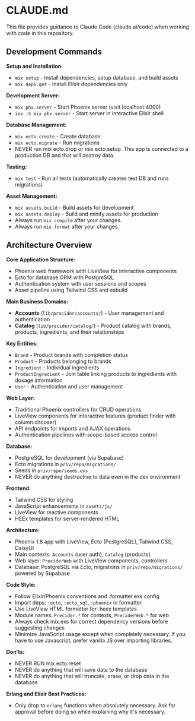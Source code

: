 # CLAUDE.md

This file provides guidance to Claude Code (claude.ai/code) when working with code in this repository.

## Development Commands

**Setup and Installation:**
- `mix setup` - Install dependencies, setup database, and build assets
- `mix deps.get` - Install Elixir dependencies only

**Development Server:**
- `mix phx.server` - Start Phoenix server (visit localhost:4000)
- `iex -S mix phx.server` - Start server in interactive Elixir shell

**Database Management:**
- `mix ecto.create` - Create database
- `mix ecto.migrate` - Run migrations
- NEVER run mix ecto.drop or mix ecto.setup. This app is connected to a production DB and that will destroy data.

**Testing:**
- `mix test` - Run all tests (automatically creates test DB and runs migrations)

**Asset Management:**
- `mix assets.build` - Build assets for development
- `mix assets.deploy` - Build and minify assets for production
- Always run `mix compile` after your changes.
- Always run `mix format` after your changes.

## Architecture Overview

**Core Application Structure:**
- Phoenix web framework with LiveView for interactive components
- Ecto for database ORM with PostgreSQL
- Authentication system with user sessions and scopes
- Asset pipeline using Tailwind CSS and esbuild

**Main Business Domains:**
- **Accounts** (`lib/precider/accounts/`) - User management and authentication
- **Catalog** (`lib/precider/catalog/`) - Product catalog with brands, products, ingredients, and their relationships

**Key Entities:**
- `Brand` - Product brands with completion status
- `Product` - Products belonging to brands
- `Ingredient` - Individual ingredients
- `ProductIngredient` - Join table linking products to ingredients with dosage information
- `User` - Authentication and user management

**Web Layer:**
- Traditional Phoenix controllers for CRUD operations
- LiveView components for interactive features (product finder with column chooser)
- API endpoints for imports and AJAX operations
- Authentication pipelines with scope-based access control

**Database:**
- PostgreSQL for development (via Supabase)
- Ecto migrations in `priv/repo/migrations/`
- Seeds in `priv/repo/seeds.exs`
- NEVER do anything destructive to data even in the dev environment

**Frontend:**
- Tailwind CSS for styling
- JavaScript enhancements in `assets/js/`
- LiveView for reactive components
- HEEx templates for server-rendered HTML

**Architecture:**
- Phoenix 1.8 app with LiveView, Ecto (PostgreSQL), Tailwind CSS, DaisyUI
- Main contexts: `Accounts` (user auth), `Catalog` (products)
- Web layer: `PreciderWeb` with LiveView components, controllers
- Database: PostgreSQL via Ecto, migrations in `priv/repo/migrations/` powered by Supabase

**Code Style:**
- Follow Elixir/Phoenix conventions and .formatter.exs config
- Import deps: `:ecto`, `:ecto_sql`, `:phoenix` in formatter
- Use LiveView HTML formatter for .heex templates
- Module names: `Precider.*` for contexts, `PreciderWeb.*` for web
- Always check mix.exs for correct dependency versions before suggesting changes
- Minimize JavaScript usage except when completely necessary. If you have to use Javascript, prefer vanilla JS over importing libraries.

**Don'ts:**
- NEVER RUN mix ecto.reset
- NEVER do anything that will save data to the database
- NEVER do anything that will truncate, erase, or drop data in the database

**Erlang and Elixir Best Practices:**
- Only drop to `erlang` functions when absolutely necessary. Ask for approval before doing so while explaining why it's necessary.